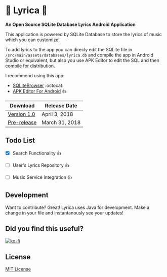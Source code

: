 # :rocket: Lyrica :rocket:
**An Open Source SQLite Database Lyrics Android Application**

This application is powered by SQLite Database to store the lyrics of music which you can customize!

To add lyrics to the app you can direcly edit the SQLite file in `/src/main/assets/databases/lyrica.db` and compile the app in Android Studio or equivalent, but also you use APK Editor to edit the SQL and then compile for distribution.


I recommend using this app:
  * [SQLiteBrowser](https://github.com/sqlitebrowser/sqlitebrowser) :octocat:
  * [APK Editor For Android](https://play.google.com/store/apps/details?id=com.gmail.heagoo.apkeditor&hl=en) :+1:
  
Download | Release Date
------------ | -------------
[Version 1.0](https://github.com/lfasmpao/Lyrica/releases/download/1.0/app-debug.apk) | April 3, 2018
[Pre-release](https://github.com/lfasmpao/Lyrica/releases/download/0.1/app-debug.apk) | March 31, 2018


Todo List
---------
  - [x] Search Functionality :+1:
  - [ ] User's Lyrics Repository :+1:
  - [ ] Music Service Integration :+1:


Development
----------
Want to contribute? Great!
Lyrica uses Java for development.
Make a change in your file and instantanously see your updates!

Did you find this useful?
----------
[![ko-fi](https://www.ko-fi.com/img/donate_sm.png)](https://ko-fi.com/A362BEU)

License
---------
 [MIT License](https://github.com/lfasmpao/Lyrica/blob/master/LICENSE.md)
